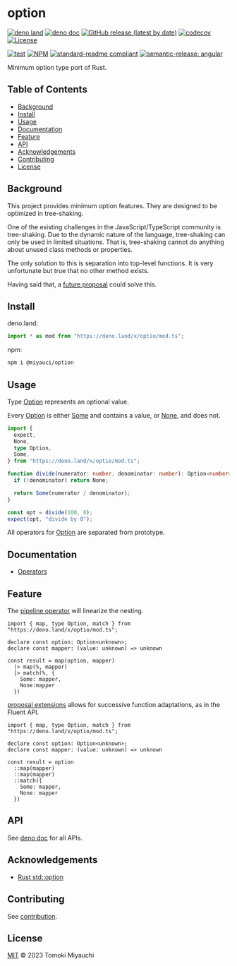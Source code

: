 # option

[![deno land](http://img.shields.io/badge/available%20on-deno.land/x-lightgrey.svg?logo=deno)](https://deno.land/x/optio)
[![deno doc](https://doc.deno.land/badge.svg)](https://deno.land/x/optio?doc)
[![GitHub release (latest by date)](https://img.shields.io/github/v/release/TomokiMiyauci/option)](https://github.com/TomokiMiyauci/option/releases)
[![codecov](https://codecov.io/github/TomokiMiyauci/option/branch/main/graph/badge.svg)](https://codecov.io/gh/TomokiMiyauci/option)
[![License](https://img.shields.io/github/license/TomokiMiyauci/option)](LICENSE)

[![test](https://github.com/TomokiMiyauci/option/actions/workflows/test.yaml/badge.svg)](https://github.com/TomokiMiyauci/option/actions/workflows/test.yaml)
[![NPM](https://nodei.co/npm/@miyauci/option.png?mini=true)](https://nodei.co/npm/@miyauci/option/)
[![standard-readme compliant](https://img.shields.io/badge/readme%20style-standard-brightgreen.svg)](https://github.com/RichardLitt/standard-readme)
[![semantic-release: angular](https://img.shields.io/badge/semantic--release-angular-e10079?logo=semantic-release)](https://github.com/semantic-release/semantic-release)

Minimum option type port of Rust.

## Table of Contents <!-- omit in toc -->

- [Background](#background)
- [Install](#install)
- [Usage](#usage)
- [Documentation](#documentation)
- [Feature](#feature)
- [API](#api)
- [Acknowledgements](#acknowledgements)
- [Contributing](#contributing)
- [License](#license)

## Background

This project provides minimum option features. They are designed to be optimized
in tree-shaking.

One of the existing challenges in the JavaScript/TypeScript community is
tree-shaking. Due to the dynamic nature of the language, tree-shaking can only
be used in limited situations. That is, tree-shaking cannot do anything about
unused class methods or properties.

The only solution to this is separation into top-level functions. It is very
unfortunate but true that no other method exists.

Having said that, a [future proposal](#feature) could solve this.

## Install

deno.land:

```ts
import * as mod from "https://deno.land/x/optio/mod.ts";
```

npm:

```bash
npm i @miyauci/option
```

## Usage

Type [Option](https://deno.land/x/optio/mod.ts?s=Option) represents an optional
value.

Every [Option](https://deno.land/x/optio/mod.ts?s=Option) is either
[Some](https://deno.land/x/optio/mod.ts?s=Some) and contains a value, or
[None](https://deno.land/x/optio/mod.ts?s=None), and does not.

```ts
import {
  expect,
  None,
  type Option,
  Some,
} from "https://deno.land/x/optio/mod.ts";

function divide(numerator: number, denominator: number): Option<number> {
  if (!denominator) return None;

  return Some(numerator / denominator);
}

const opt = divide(100, 0);
expect(opt, "divide by 0");
```

All operators for [Option](https://deno.land/x/optio/mod.ts?s=Some) are
separated from prototype.

## Documentation

- [Operators](operators/README.md)

## Feature

The [pipeline operator](https://github.com/tc39/proposal-pipeline-operator) will
linearize the nesting.

```ts, ignore
import { map, type Option, match } from "https://deno.land/x/optio/mod.ts";

declare const option: Option<unknown>;
declare const mapper: (value: unknown) => unknown

const result = map(option, mapper)
  |> map(%, mapper)
  |> match(%, {
    Some: mapper,
    None:mapper
  })
```

[proposal extensions](https://github.com/tc39/proposal-extensions) allows for
successive function adaptations, as in the Fluent API.

```ts, ignore
import { map, type Option, match } from "https://deno.land/x/optio/mod.ts";

declare const option: Option<unknown>;
declare const mapper: (value: unknown) => unknown

const result = option
  ::map(mapper)
  ::map(mapper)
  ::match({
    Some: mapper,
    None: mapper
  })
```

## API

See [deno doc](https://deno.land/x/optio?doc) for all APIs.

## Acknowledgements

- [Rust std::option](https://doc.rust-lang.org/std/option/index.html)

## Contributing

See [contribution](CONTRIBUTING.md).

## License

[MIT](LICENSE) © 2023 Tomoki Miyauchi
